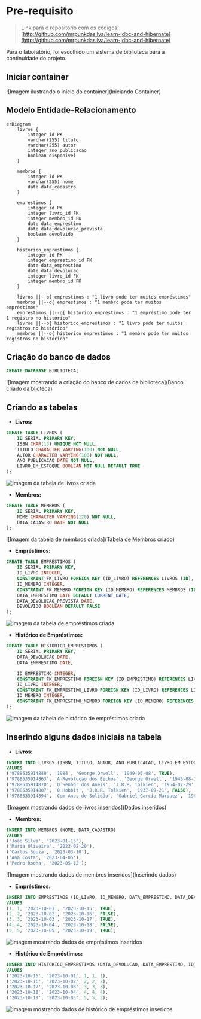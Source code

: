 # Pre-requisito

> Link para o repositorio com os códigos: [http://github.com/mrpunkdasilva/learn-jdbc-and-hibernate](http://github.com/mrpunkdasilva/learn-jdbc-and-hibernate)

Para o laboratório, foi escolhido um sistema de biblioteca para a continuidade do projeto.

## Iniciar container

![Imagem ilustrando o início do container](Iniciando Container)


## Modelo Entidade-Relacionamento

```mermaid
erDiagram
    livros {
        integer id PK
        varchar(255) titulo
        varchar(255) autor
        integer ano_publicacao
        boolean disponivel
    }

    membros {
        integer id PK
        varchar(255) nome
        date data_cadastro
    }

    emprestimos {
        integer id PK
        integer livro_id FK
        integer membro_id FK
        date data_emprestimo
        date data_devolucao_prevista
        boolean devolvido
    }

    historico_emprestimos {
        integer id PK
        integer emprestimo_id FK
        date data_emprestimo
        date data_devolucao
        integer livro_id FK
        integer membro_id FK
    }

    livros ||--o{ emprestimos : "1 livro pode ter muitos empréstimos"
    membros ||--o{ emprestimos : "1 membro pode ter muitos empréstimos"
    emprestimos ||--o{ historico_emprestimos : "1 empréstimo pode ter 1 registro no histórico"
    livros ||--o{ historico_emprestimos : "1 livro pode ter muitos registros no histórico"
    membros ||--o{ historico_emprestimos : "1 membro pode ter muitos registros no histórico"
```



## Criação do banco de dados

```sql
CREATE DATABASE BIBLIOTECA;
```

![Imagem mostrando a criação do banco de dados da biblioteca](Banco criado da blioteca)



## Criando as tabelas

- **Livros:**

```sql
CREATE TABLE LIVROS (
    ID SERIAL PRIMARY KEY,
    ISBN CHAR(13) UNIQUE NOT NULL,
    TITULO CHARACTER VARYING(100) NOT NULL,
    AUTOR CHARACTER VARYING(100) NOT NULL,
    ANO_PUBLICACAO DATE NOT NULL,
    LIVRO_EM_ESTOQUE BOOLEAN NOT NULL DEFAULT TRUE
);
```

![Imagem da tabela de livros criada](image.png)

- **Membros:**

```sql
CREATE TABLE MEMBROS (
    ID SERIAL PRIMARY KEY,
    NOME CHARACTER VARYING(120) NOT NULL,
    DATA_CADASTRO DATE NOT NULL
);
```

![Imagem da tabela de membros criada](Tabela de Membros criado)



- **Empréstimos:**

```sql
CREATE TABLE EMPRESTIMOS (
    ID SERIAL PRIMARY KEY,
    ID_LIVRO INTEGER,
    CONSTRAINT FK_LIVRO FOREIGN KEY (ID_LIVRO) REFERENCES LIVROS (ID),
    ID_MEMBRO INTEGER,
    CONSTRAINT FK_MEMBRO FOREIGN KEY (ID_MEMBRO) REFERENCES MEMBROS (ID),
    DATA_EMPRESTIMO DATE DEFAULT CURRENT_DATE,
    DATA_DEVOLUCAO_PREVISTA DATE,
    DEVOLVIDO BOOLEAN DEFAULT FALSE
);
```

![Imagem da tabela de empréstimos criada](1741705281493.png)


- **Histórico de Empréstimos:**
 
```sql
CREATE TABLE HISTORICO_EMPRESTIMOS (
    ID SERIAL PRIMARY KEY,
    DATA_DEVOLUCAO DATE,
    DATA_EMPRESTIMO DATE,

    ID_EMPRESTIMO INTEGER,
    CONSTRAINT FK_EMPRESTIMO FOREIGN KEY (ID_EMPRESTIMO) REFERENCES LIVROS (ID),
    ID_LIVRO INTEGER,
    CONSTRAINT FK_EMPRESTIMO_LIVRO FOREIGN KEY (ID_LIVRO) REFERENCES LIVROS (ID),
    ID_MEMBRO INTEGER,
    CONSTRAINT FK_EMPRESTIMO_MEMBRO FOREIGN KEY (ID_MEMBRO) REFERENCES MEMBROS (ID)
);
```

![Imagem da tabela de histórico de empréstimos criada](1741705528002.png)




## Inserindo alguns dados iniciais na tabela

- **Livros:**

```sql
INSERT INTO LIVROS (ISBN, TITULO, AUTOR, ANO_PUBLICACAO, LIVRO_EM_ESTOQUE)
VALUES
('9788535914849', '1984', 'George Orwell', '1949-06-08', TRUE),
('9788535914863', 'A Revolução dos Bichos', 'George Orwell', '1945-08-17', TRUE),
('9788535914870', 'O Senhor dos Anéis', 'J.R.R. Tolkien', '1954-07-29', TRUE),
('9788535914887', 'O Hobbit', 'J.R.R. Tolkien', '1937-09-21', FALSE),
('9788535914894', 'Cem Anos de Solidão', 'Gabriel García Márquez', '1967-05-30', TRUE);
```

![Imagem mostrando dados de livros inseridos](Dados inseridos)



- **Membros:**

```sql
INSERT INTO MEMBROS (NOME, DATA_CADASTRO) 
VALUES 
('João Silva', '2023-01-15'),
('Maria Oliveira', '2023-02-20'),
('Carlos Souza', '2023-03-10'),
('Ana Costa', '2023-04-05'),
('Pedro Rocha', '2023-05-12');
```

![Imagem mostrando dados de membros inseridos](Inserindo dados)




- **Empréstimos:**

```sql
INSERT INTO EMPRESTIMOS (ID_LIVRO, ID_MEMBRO, DATA_EMPRESTIMO, DATA_DEVOLUCAO_PREVISTA, DEVOLVIDO) 
VALUES 
(1, 1, '2023-10-01', '2023-10-15', TRUE),
(2, 2, '2023-10-02', '2023-10-16', FALSE),
(3, 3, '2023-10-03', '2023-10-17', TRUE),
(4, 4, '2023-10-04', '2023-10-18', FALSE),
(5, 5, '2023-10-05', '2023-10-19', TRUE);
```

![Imagem mostrando dados de empréstimos inseridos](1741707150573_2.png)



- **Histórico de Empréstimos:**
 
```sql
INSERT INTO HISTORICO_EMPRESTIMOS (DATA_DEVOLUCAO, DATA_EMPRESTIMO, ID_EMPRESTIMO, ID_LIVRO, ID_MEMBRO) 
VALUES 
('2023-10-15', '2023-10-01', 1, 1, 1),
('2023-10-16', '2023-10-02', 2, 2, 2),
('2023-10-17', '2023-10-03', 3, 3, 3),
('2023-10-18', '2023-10-04', 4, 4, 4),
('2023-10-19', '2023-10-05', 5, 5, 5);
```

![Imagem mostrando dados de histórico de empréstimos inseridos](a)
